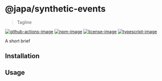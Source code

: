 # @japa/synthetic-events
> Tagline

[![github-actions-image]][github-actions-url] [![npm-image]][npm-url] [![license-image]][license-url] [![typescript-image]][typescript-url]

A short brief

## Installation

## Usage

[github-actions-image]: https://github.com/synthetic-events/actions/workflows/test.yml
[github-actions-url]: https://img.shields.io/github/workflow/status/synthetic-events/test?style=for-the-badge "github-actions"

[npm-image]: https://img.shields.io/npm/v/@japa/synthetic-events.svg?style=for-the-badge&logo=npm
[npm-url]: https://npmjs.org/package/@japa/synthetic-events "npm"

[license-image]: https://img.shields.io/npm/l/@japa/synthetic-events?color=blueviolet&style=for-the-badge
[license-url]: LICENSE.md "license"

[typescript-image]: https://img.shields.io/badge/Typescript-294E80.svg?style=for-the-badge&logo=typescript
[typescript-url]:  "typescript"
